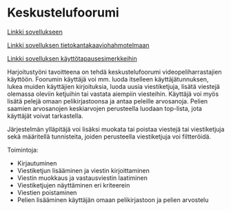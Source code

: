 # Keskustelufoorumi

[Linkki sovellukseen](https://blooming-reef-61522.herokuapp.com/)

[Linkki sovelluksen tietokantakaaviohahmotelmaan](documentation/forum_diagram.png)

[Linkki sovelluksen käyttötapausesimerkkeihin](documentation/user_stories.md)

Harjoitustyöni tavoitteena on tehdä keskustelufoorumi videopeliharrastajien käyttöön. Foorumin käyttäjä voi mm. luoda itselleen käyttäjätunnuksen, lukea muiden käyttäjien kirjoituksia, luoda uusia viestiketjuja, lisätä viestejä olemassa oleviin ketjuihin tai vastata aiempiin viesteihin. Käyttäjä voi myös lisätä pelejä omaan pelikirjastoonsa ja antaa peleille arvosanoja. Pelien saamien arvosanojen keskiarvojen perusteella luodaan top-lista, jota käyttäjät voivat tarkastella.

Järjestelmän ylläpitäjä voi lisäksi muokata tai poistaa viestejä tai viestiketjuja sekä määritellä tunnisteita, joiden perusteella viestiketjuja voi filtteröidä.

Toimintoja:

* Kirjautuminen
* Viestiketjun lisääminen ja viestin kirjoittaminen
* Viestin muokkaus ja vastausviestin laatiminen
* Viestiketjujen näyttäminen eri kriteerein
* Viestien poistaminen
* Pelien lisääminen käyttäjän omaan pelikirjastoon ja pelien arvostelu
